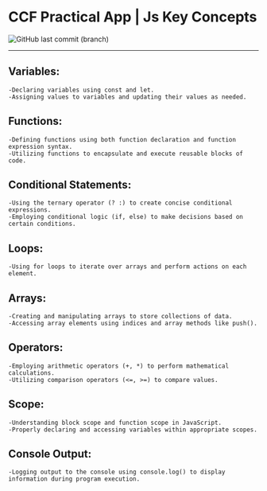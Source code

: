 # CCF Practical App | Js Key Concepts
![GitHub last commit (branch)](https://img.shields.io/github/last-commit/NosisAtlas/ccf_practical_app/main)

<hr>

## Variables:
	-Declaring variables using const and let.
	-Assigning values to variables and updating their values as needed.

## Functions:
	-Defining functions using both function declaration and function expression syntax.
	-Utilizing functions to encapsulate and execute reusable blocks of code.

## Conditional Statements:
	-Using the ternary operator (? :) to create concise conditional expressions.
	-Employing conditional logic (if, else) to make decisions based on certain conditions.

## Loops:
	-Using for loops to iterate over arrays and perform actions on each element.

## Arrays:
	-Creating and manipulating arrays to store collections of data.
	-Accessing array elements using indices and array methods like push().

## Operators:
	-Employing arithmetic operators (+, *) to perform mathematical calculations.
	-Utilizing comparison operators (<=, >=) to compare values.

## Scope:
	-Understanding block scope and function scope in JavaScript.
	-Properly declaring and accessing variables within appropriate scopes.

## Console Output:
	-Logging output to the console using console.log() to display information during program execution.
